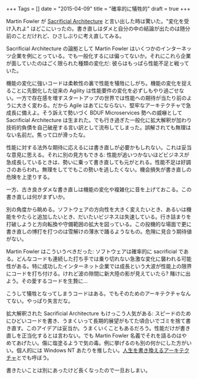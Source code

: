 +++
Tags = []
date = "2015-04-09"
title = "確率的に犠牲的"
draft = true
+++

Martin Fowler が [Sacrificial Architecture](http://martinfowler.com/bliki/SacrificialArchitecture.html) と言い出した時は驚いた。"変化を受け入れよ" はどこにいったの。書き直しはダメと自分の中の結論が出たのは随分前のことだけれど、ひさしぶりに考え直してみる。

Sacrificial Architecture の論拠として Martin Fowler はいくつかのインターネッツ企業を例にとっている。でも一般化するには偏ってないか。それにこれら企業が面していたのはごく限られた種類の変化だ: 彼らはもっぱら性能不足と戦っていた。

機能の変化に強いコードは柔軟性の裏で性能を犠牲にしがち。機能の変化を捉えることに先鋭化した従来の Agility は性能要件の変化を必ずしもやり過ごせない。一方で存在感を増すスタートアップの世界では性能への期待が当たり前のように大きく変わる。だから Agile はあてにならない、堅牢なアーキテクチャで急成長に備えよ。そう訴えて勢いづく BDUF Microservices 勢への威嚇として Sacrificial Architecture は生まれた。でも行き過ぎた一般化に拡大解釈が加わり技術的負債を自己破産する言い訳として流布してしまった。誤解されても無理はない名前だ。焦って口が滑ったな。

性能に対する法外な期待に応えるには書き直しが必要かもしれない。これは妥当な意見に思える。それに別の見方もできる: 性能が追いつかないほどビジネスが急成長しているときは、勢いに乗って書き直しても元がとれる。性能不足は好調さのあらわれ。無理をしてでもこの勢いを逃したくない。機会損失が書き直しの危険を上塗りする。

一方、古き良きダメな書き直しは機能の変化や複雑化に音を上げておこる。この書き直しは何がまずいか。

別の角度から眺める。ソフトウェアの方向性を大きく変えたいとき、あるいは機能をやたらと追加したいとき、だいたいビジネスは失速している。行き詰まりを打破しようと方向転換や守備範囲の拡大を図っている。この投機的な場面で更に書き直しの博打を打つのは雪解けの薄氷で踊るようなもの。危険に見合う期待値がない。

Martin Fowler はこういうべきだった: ソフトウェアは確率的に sacrificial である。どんなコードも連続した打ち手では乗り切れない急激な変化に襲われる可能性がある。特に成功したインターネット企業では成長という大波が性能上の限界にコードを打ち付ける。けれど波の隙間に新大陸の影が見えていたら? 賭けに出よう。その愛するコードを生贄に...

こうして犠牲となってしまうコードはある。でもそのためのアーキテクチャなんてない。やっぱり失言だな。

拡大解釈された Sacrificial Architecture もけっこう人気がある: スピードのためにひどいコードを書き、うまくいって長期的展望がもてた頃合いでゴミを捨て書き直す。このアイデアは妥当か。うまくいくこともあるだろう。性能だけが書き直しを正当化するとは言わない。でも Martin Fowler 名義でそれを語るのはやめてあげたい。傷に塩塗るようで気の毒。例に挙げるのも別の何かにした方がいい。個人的には Windows NT あたりを推したい。[人生を書き換えるアーキテクチャ](http://www.amazon.co.jp/dp/4822247570/?tag=stepstophanta-22)とでも呼ぼう。

書きたいことは別にあったけど長くなったので一旦おしまい。
